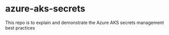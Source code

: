 # azure-aks-secrets
This repo is to explain and demonstrate the Azure AKS secrets management best practices
